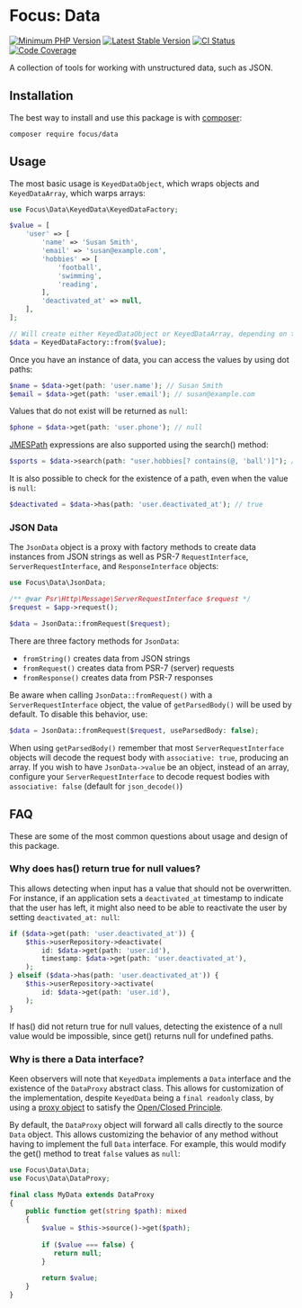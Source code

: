 # Focus: Data

[![Minimum PHP Version](https://img.shields.io/badge/php-%3E%3D%208.2-8892BF.svg?style=flat)](https://php.net/)
[![Latest Stable Version](http://img.shields.io/packagist/v/focus/data.svg?style=flat)](https://packagist.org/packages/focus/data)
[![CI Status](https://github.com/focusphp/data/actions/workflows/ci.yml/badge.svg?branch=main&event=push)](https://github.com/focusphp/data/actions)
[![Code Coverage](https://codecov.io/gh/focusphp/data/graph/badge.svg?token=XFMRWA70FN)](https://codecov.io/gh/focusphp/data)

A collection of tools for working with unstructured data, such as JSON.

## Installation

The best way to install and use this package is with [composer](https://getcomposer.org/):

```shell
composer require focus/data
```

## Usage

The most basic usage is `KeyedDataObject`, which wraps objects and `KeyedDataArray`, which warps arrays:

```php
use Focus\Data\KeyedData\KeyedDataFactory;

$value = [
    'user' => [
        'name' => 'Susan Smith',
        'email' => 'susan@example.com',
        'hobbies' => [
            'football',
            'swimming',
            'reading',
        ],
        'deactivated_at' => null,
    ],
];

// Will create either KeyedDataObject or KeyedDataArray, depending on the value
$data = KeyedDataFactory::from($value);
```

Once you have an instance of data, you can access the values by using dot paths:

```php
$name = $data->get(path: 'user.name'); // Susan Smith
$email = $data->get(path: 'user.email'); // susan@example.com
```

Values that do not exist will be returned as `null`:

```php
$phone = $data->get(path: 'user.phone'); // null
```

[JMESPath](https://jmespath.org) expressions are also supported using the search() method:

```php
$sports = $data->search(path: "user.hobbies[? contains(@, 'ball')]"); // ['football']
```

It is also possible to check for the existence of a path, even when the value is `null`:

```php
$deactivated = $data->has(path: 'user.deactivated_at'); // true
```

### JSON Data

The `JsonData` object is a proxy with factory methods to create data instances
from JSON strings as well as PSR-7 `RequestInterface`, `ServerRequestInterface`,
and `ResponseInterface` objects:

```php
use Focus\Data\JsonData;

/** @var Psr\Http\Message\ServerRequestInterface $request */
$request = $app->request();

$data = JsonData::fromRequest($request);
```

There are three factory methods for `JsonData`:

- `fromString()` creates data from JSON strings
- `fromRequest()` creates data from PSR-7 (server) requests
- `fromResponse()` creates data from PSR-7 responses

Be aware when calling `JsonData::fromRequest()` with a `ServerRequestInterface` object,
the value of `getParsedBody()` will be used by default. To disable this behavior, use:

```php
$data = JsonData::fromRequest($request, useParsedBody: false);
```
When using `getParsedBody()` remember that most `ServerRequestInterface` objects will decode the request body 
with `associative: true`, producing an array. If you wish to have `JsonData->value` be an object, instead of an array,
configure your `ServerRequestInterface` to decode request bodies with `associative: false` (default for `json_decode()`)
## FAQ

These are some of the most common questions about usage and design of this package.

### Why does has() return true for null values?

This allows detecting when input has a value that should not be overwritten. For instance,
if an application sets a `deactivated_at` timestamp to indicate that the user has left,
it might also need to be able to reactivate the user by setting `deactivated_at: null`:

```php
if ($data->get(path: 'user.deactivated_at')) {
    $this->userRepository->deactivate(
        id: $data->get(path: 'user.id'),
        timestamp: $data->get(path: 'user.deactivated_at'),
    );
} elseif ($data->has(path: 'user.deactivated_at')) {
    $this->userRepository->activate(
        id: $data->get(path: 'user.id'),
    );
}
```

If has() did not return true for null values, detecting the existence of a null value would
be impossible, since get() returns null for undefined paths.

### Why is there a Data interface?

Keen observers will note that `KeyedData` implements a `Data` interface and the existence of
the `DataProxy` abstract class. This allows for customization of the implementation, despite
`KeyedData` being a `final readonly` class, by using a [proxy object][proxy] to satisfy the
[Open/Closed Principle][open-closed].

By default, the `DataProxy` object will forward all calls directly to the source `Data` object.
This allows customizing the behavior of any method without having to implement the full `Data`
interface. For example, this would modify the get() method to treat `false` values as `null`:

```php
use Focus\Data\Data;
use Focus\Data\DataProxy;

final class MyData extends DataProxy
{
    public function get(string $path): mixed
    {
        $value = $this->source()->get($path);
        
        if ($value === false) {
           return null;
        }
        
        return $value;
    }
}
```

[proxy]: https://refactoring.guru/design-patterns/proxy
[open-closed]: https://en.wikipedia.org/wiki/Open%E2%80%93closed_principle
